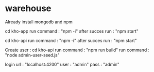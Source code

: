 # warehouse
Already install mongodb and npm

cd  kho-app
  run command : "npm -i"
  after succes run : "npm start"

cd kho-api
  run command : "npm -i"
  after succes run : "npm start"

Create user : 
  cd kho-api
  run command : "npm run build"
  run command : "node admin-user-seed.js"

login url : "localhost:4200" 
  user : "admin"
  pass : "admin"  
